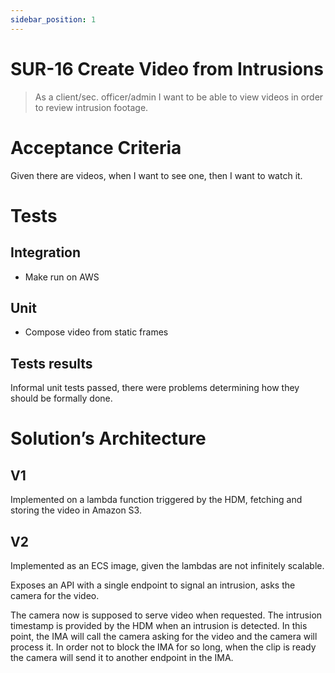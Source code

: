 ```yaml
---
sidebar_position: 1
---
```


# SUR-16 Create Video from Intrusions

> As a client/sec. officer/admin I want to be able to view videos in order to review intrusion footage.

# Acceptance Criteria

Given there are videos, when I want to see one, then I want to watch it. 

# Tests

## Integration

- Make run on AWS

## Unit

- Compose video from static frames

## Tests results

Informal unit tests passed, there were problems determining how they should be formally done.

# Solution’s Architecture

## V1 

Implemented on a lambda function triggered by the HDM, fetching and storing the video in Amazon S3.

## V2

Implemented as an ECS image, given the lambdas are not infinitely scalable.

Exposes an API with a single endpoint to signal an intrusion, asks the camera for the video.

The camera now is supposed to serve video when requested. The intrusion timestamp is provided by the HDM when an intrusion is detected. In this point, the IMA will call the camera asking for the video and the camera will process it. In order not to block the IMA for so long, when the clip is ready the camera will send it to another endpoint in the IMA.
